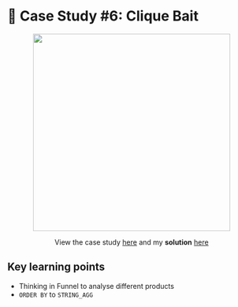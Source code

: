 # 🎣 Case Study #6: Clique Bait
<p align="center">
<img width="400px"  src="https://8weeksqlchallenge.com/images/case-study-designs/6.png" />
</p>

<p align="center">
View the case study <a href="https://8weeksqlchallenge.com/case-study-6/">here</a> and my <b>solution</b> <a href="https://github.com/nguyennhatquan/8-Week-SQL-Challenge/blob/main/Case%20Study%20%235%20-%20Data%20Mart/Answers.md">here</a>
</p>

## **Key learning points**
* Thinking in Funnel to analyse different products
* `ORDER BY` to `STRING_AGG`